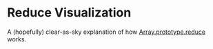 # Reduce Visualization

A (hopefully) clear-as-sky explanation of how [Array.prototype.reduce](https://developer.mozilla.org/en-US/docs/Web/JavaScript/Reference/Global_Objects/Array/Reduce) works.
